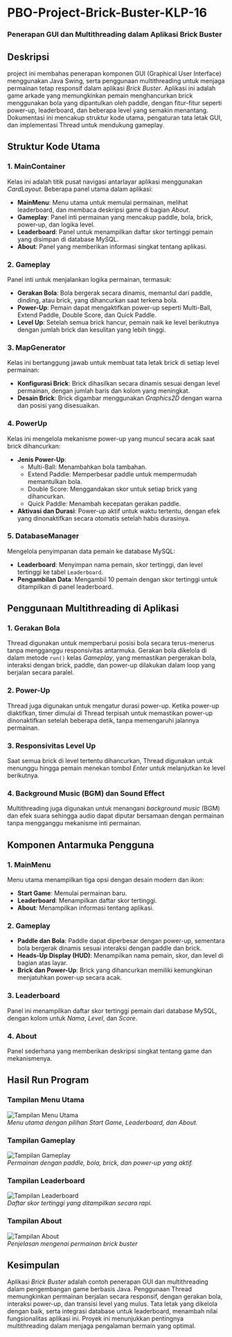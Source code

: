 # PBO-Project-Brick-Buster-KLP-16

### Penerapan GUI dan Multithreading dalam Aplikasi Brick Buster

## Deskripsi

project ini membahas penerapan komponen GUI (Graphical User Interface) menggunakan Java Swing, serta penggunaan multithreading untuk menjaga permainan tetap responsif dalam aplikasi _Brick Buster_. Aplikasi ini adalah game arkade yang memungkinkan pemain menghancurkan brick menggunakan bola yang dipantulkan oleh paddle, dengan fitur-fitur seperti power-up, leaderboard, dan beberapa level yang semakin menantang. Dokumentasi ini mencakup struktur kode utama, pengaturan tata letak GUI, dan implementasi Thread untuk mendukung gameplay.

## Struktur Kode Utama

### 1. MainContainer

Kelas ini adalah titik pusat navigasi antarlayar aplikasi menggunakan _CardLayout_. Beberapa panel utama dalam aplikasi:

- **MainMenu**: Menu utama untuk memulai permainan, melihat leaderboard, dan membaca deskripsi game di bagian _About_.
- **Gameplay**: Panel inti permainan yang mencakup paddle, bola, brick, power-up, dan logika level.
- **Leaderboard**: Panel untuk menampilkan daftar skor tertinggi pemain yang disimpan di database MySQL.
- **About**: Panel yang memberikan informasi singkat tentang aplikasi.

### 2. Gameplay

Panel inti untuk menjalankan logika permainan, termasuk:

- **Gerakan Bola**: Bola bergerak secara dinamis, memantul dari paddle, dinding, atau brick, yang dihancurkan saat terkena bola.
- **Power-Up**: Pemain dapat mengaktifkan power-up seperti Multi-Ball, Extend Paddle, Double Score, dan Quick Paddle.
- **Level Up**: Setelah semua brick hancur, pemain naik ke level berikutnya dengan jumlah brick dan kesulitan yang lebih tinggi.

### 3. MapGenerator

Kelas ini bertanggung jawab untuk membuat tata letak brick di setiap level permainan:

- **Konfigurasi Brick**: Brick dihasilkan secara dinamis sesuai dengan level permainan, dengan jumlah baris dan kolom yang meningkat.
- **Desain Brick**: Brick digambar menggunakan _Graphics2D_ dengan warna dan posisi yang disesuaikan.

### 4. PowerUp

Kelas ini mengelola mekanisme power-up yang muncul secara acak saat brick dihancurkan:

- **Jenis Power-Up**:
  - Multi-Ball: Menambahkan bola tambahan.
  - Extend Paddle: Memperbesar paddle untuk mempermudah memantulkan bola.
  - Double Score: Menggandakan skor untuk setiap brick yang dihancurkan.
  - Quick Paddle: Menambah kecepatan gerakan paddle.
- **Aktivasi dan Durasi**: Power-up aktif untuk waktu tertentu, dengan efek yang dinonaktifkan secara otomatis setelah habis durasinya.

### 5. DatabaseManager

Mengelola penyimpanan data pemain ke database MySQL:

- **Leaderboard**: Menyimpan nama pemain, skor tertinggi, dan level tertinggi ke tabel `Leaderboard`.
- **Pengambilan Data**: Mengambil 10 pemain dengan skor tertinggi untuk ditampilkan di panel leaderboard.

## Penggunaan Multithreading di Aplikasi

### 1. Gerakan Bola

Thread digunakan untuk memperbarui posisi bola secara terus-menerus tanpa mengganggu responsivitas antarmuka. Gerakan bola dikelola di dalam metode `run()` kelas _Gameplay_, yang memastikan pergerakan bola, interaksi dengan brick, paddle, dan power-up dilakukan dalam loop yang berjalan secara paralel.

### 2. Power-Up

Thread juga digunakan untuk mengatur durasi power-up. Ketika power-up diaktifkan, timer dimulai di Thread terpisah untuk memastikan power-up dinonaktifkan setelah beberapa detik, tanpa memengaruhi jalannya permainan.

### 3. Responsivitas Level Up

Saat semua brick di level tertentu dihancurkan, Thread digunakan untuk menunggu hingga pemain menekan tombol _Enter_ untuk melanjutkan ke level berikutnya.

### 4. Background Music (BGM) dan Sound Effect

Multithreading juga digunakan untuk menangani _background music_ (BGM) dan efek suara sehingga audio dapat diputar bersamaan dengan permainan tanpa mengganggu mekanisme inti permainan.

## Komponen Antarmuka Pengguna

### 1. MainMenu

Menu utama menampilkan tiga opsi dengan desain modern dan ikon:

- **Start Game**: Memulai permainan baru.
- **Leaderboard**: Menampilkan daftar skor tertinggi.
- **About**: Menampilkan informasi tentang aplikasi.

### 2. Gameplay

- **Paddle dan Bola**: Paddle dapat diperbesar dengan power-up, sementara bola bergerak dinamis sesuai interaksi dengan paddle dan brick.
- **Heads-Up Display (HUD)**: Menampilkan nama pemain, skor, dan level di bagian atas layar.
- **Brick dan Power-Up**: Brick yang dihancurkan memiliki kemungkinan menjatuhkan power-up secara acak.

### 3. Leaderboard

Panel ini menampilkan daftar skor tertinggi pemain dari database MySQL, dengan kolom untuk _Nama_, _Level_, dan _Score_.

### 4. About

Panel sederhana yang memberikan deskripsi singkat tentang game dan mekanismenya.

## Hasil Run Program

### Tampilan Menu Utama

![Tampilan Menu Utama](/assets/runProgram/menuUtama.png)  
_Menu utama dengan pilihan Start Game, Leaderboard, dan About._

### Tampilan Gameplay

![Tampilan Gameplay](/assets/runProgram/gameplay.png)  
_Permainan dengan paddle, bola, brick, dan power-up yang aktif._

### Tampilan Leaderboard

![Tampilan Leaderboard](/assets/runProgram/leaderboard.png)  
_Daftar skor tertinggi yang ditampilkan secara rapi._

### Tampilan About

![Tampilan About](/assets/runProgram/about.png)  
_Penjelasan mengenai permainan brick buster_

## Kesimpulan

Aplikasi _Brick Buster_ adalah contoh penerapan GUI dan multithreading dalam pengembangan game berbasis Java. Penggunaan Thread memungkinkan permainan berjalan secara responsif, dengan gerakan bola, interaksi power-up, dan transisi level yang mulus. Tata letak yang dikelola dengan baik, serta integrasi database untuk leaderboard, menambah nilai fungsionalitas aplikasi ini. Proyek ini menunjukkan pentingnya multithreading dalam menjaga pengalaman bermain yang optimal.

